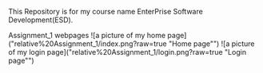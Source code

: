 This Repository is for my course name EnterPrise Software Development(ESD).

Assignment_1 webpages
![a picture of my home page]("relative%20Assignment_1/index.png?raw=true "Home page"")
![a picture of my login page]("relative%20Assignment_1/login.png?raw=true "Login page"")
